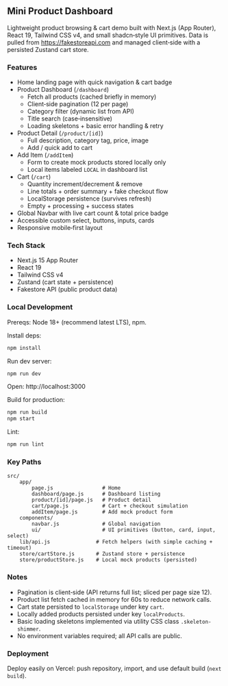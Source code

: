 ## Mini Product Dashboard

Lightweight product browsing & cart demo built with Next.js (App Router), React 19, Tailwind CSS v4, and small shadcn‑style UI primitives. Data is pulled from https://fakestoreapi.com and managed client‑side with a persisted Zustand cart store.

### Features
* Home landing page with quick navigation & cart badge
* Product Dashboard (`/dashboard`)
	* Fetch all products (cached briefly in memory)
	* Client‑side pagination (12 per page)
	* Category filter (dynamic list from API)
	* Title search (case‑insensitive)
	* Loading skeletons + basic error handling & retry
* Product Detail (`/product/[id]`)
	* Full description, category tag, price, image
	* Add / quick add to cart
* Add Item (`/addItem`)
	* Form to create mock products stored locally only
	* Local items labeled `LOCAL` in dashboard list
* Cart (`/cart`)
	* Quantity increment/decrement & remove
	* Line totals + order summary + fake checkout flow
	* LocalStorage persistence (survives refresh)
	* Empty + processing + success states
* Global Navbar with live cart count & total price badge
* Accessible custom select, buttons, inputs, cards
* Responsive mobile‑first layout

### Tech Stack
* Next.js 15 App Router
* React 19
* Tailwind CSS v4
* Zustand (cart state + persistence)
* Fakestore API (public product data)

### Local Development
Prereqs: Node 18+ (recommend latest LTS), npm.

Install deps:
```bash
npm install
```
Run dev server:
```bash
npm run dev
```
Open: http://localhost:3000

Build for production:
```bash
npm run build
npm start
```

Lint:
```bash
npm run lint
```

### Key Paths
```
src/
	app/
		page.js                # Home
		dashboard/page.js      # Dashboard listing
		product/[id]/page.js   # Product detail
		cart/page.js           # Cart + checkout simulation
		addItem/page.js        # Add mock product form
	components/
		navbar.js              # Global navigation
		ui/                    # UI primitives (button, card, input, select)
	lib/api.js               # Fetch helpers (with simple caching + timeout)
	store/cartStore.js       # Zustand store + persistence
	store/productStore.js    # Local mock products (persisted)
```

### Notes
* Pagination is client‑side (API returns full list; sliced per page size 12).
* Product list fetch cached in memory for 60s to reduce network calls.
* Cart state persisted to `localStorage` under key `cart`.
* Locally added products persisted under key `localProducts`.
* Basic loading skeletons implemented via utility CSS class `.skeleton-shimmer`.
* No environment variables required; all API calls are public.

### Deployment
Deploy easily on Vercel: push repository, import, and use default build (`next build`).
